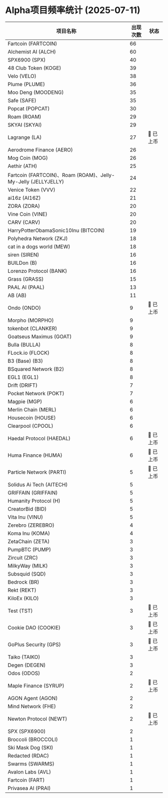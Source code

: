# Alpha项目频率统计 (2025-07-11)

| 项目名称 | 出现次数 | 状态 |
| --- | --- | --- |
| Fartcoin (FARTCOIN) | 66 |  |
| Alchemist AI (ALCH) | 60 |  |
| SPX6900 (SPX) | 40 |  |
| 48 Club Token (KOGE) | 39 |  |
| Velo (VELO) | 38 |  |
| Plume (PLUME) | 36 |  |
| Moo Deng (MOODENG) | 35 |  |
| Safe (SAFE) | 35 |  |
| Popcat (POPCAT) | 30 |  |
| Roam (ROAM) | 29 |  |
| SKYAI (SKYAI) | 29 |  |
| Lagrange (LA) | 27 | 🔔 已上币 |
| Aerodrome Finance (AERO) | 26 |  |
| Mog Coin (MOG) | 26 |  |
| Aethir (ATH) | 25 |  |
| Fartcoin (FARTCOIN)、Roam (ROAM)、Jelly-My-Jelly (JELLYJELLY) | 24 |  |
| Venice Token (VVV) | 22 |  |
| ai16z (AI16Z) | 21 |  |
| ZORA (ZORA) | 20 |  |
| Vine Coin (VINE) | 20 |  |
| CARV (CARV) | 20 |  |
| HarryPotterObamaSonic10Inu (BITCOIN) | 19 |  |
| Polyhedra Network (ZKJ) | 18 |  |
| cat in a dogs world (MEW) | 18 |  |
| siren (SIREN) | 16 |  |
| BUILDon (B) | 16 |  |
| Lorenzo Protocol (BANK) | 16 |  |
| Grass (GRASS) | 15 |  |
| PAAL AI (PAAL) | 13 |  |
| AB (AB) | 11 |  |
| Ondo (ONDO) | 9 | 🔔 已上币 |
| Morpho (MORPHO) | 9 |  |
| tokenbot (CLANKER) | 9 |  |
| Goatseus Maximus (GOAT) | 9 |  |
| Bulla (BULLA) | 8 |  |
| FLock.io (FLOCK) | 8 |  |
| B3 (Base) (B3) | 8 |  |
| BSquared Network (B2) | 8 |  |
| EGL1 (EGL1) | 8 |  |
| Drift (DRIFT) | 7 |  |
| Pocket Network (POKT) | 7 |  |
| Magpie (MGP) | 6 |  |
| Merlin Chain (MERL) | 6 |  |
| Housecoin (HOUSE) | 6 |  |
| Clearpool (CPOOL) | 6 |  |
| Haedal Protocol (HAEDAL) | 6 | 🔔 已上币 |
| Huma Finance (HUMA) | 6 | 🔔 已上币 |
| Particle Network (PARTI) | 5 | 🔔 已上币 |
| Solidus Ai Tech (AITECH) | 5 |  |
| GRIFFAIN (GRIFFAIN) | 5 |  |
| Humanity Protocol (H) | 5 |  |
| CreatorBid (BID) | 5 |  |
| Vita Inu (VINU) | 5 |  |
| Zerebro (ZEREBRO) | 4 |  |
| Koma Inu (KOMA) | 4 |  |
| ZetaChain (ZETA) | 3 |  |
| PumpBTC (PUMP) | 3 |  |
| Zircuit (ZRC) | 3 |  |
| MilkyWay (MILK) | 3 |  |
| Subsquid (SQD) | 3 |  |
| Bedrock (BR) | 3 |  |
| Rekt (REKT) | 3 |  |
| KiloEx (KILO) | 3 |  |
| Test (TST) | 3 | 🔔 已上币 |
| Cookie DAO (COOKIE) | 3 | 🔔 已上币 |
| GoPlus Security (GPS) | 3 | 🔔 已上币 |
| Taiko (TAIKO) | 3 |  |
| Degen (DEGEN) | 3 |  |
| Odos (ODOS) | 2 |  |
| Maple Finance (SYRUP) | 2 | 🔔 已上币 |
| AGON Agent (AGON) | 2 |  |
| Mind Network (FHE) | 2 |  |
| Newton Protocol (NEWT) | 2 | 🔔 已上币 |
| SPX (SPX6900) | 2 |  |
| Broccoli (BROCCOLI) | 1 |  |
| Ski Mask Dog (SKI) | 1 |  |
| Redacted (RDAC) | 1 |  |
| Swarms (SWARMS) | 1 |  |
| Avalon Labs (AVL) | 1 |  |
| Fartcoin (FART) | 1 |  |
| Privasea AI (PRAI) | 1 |  |
